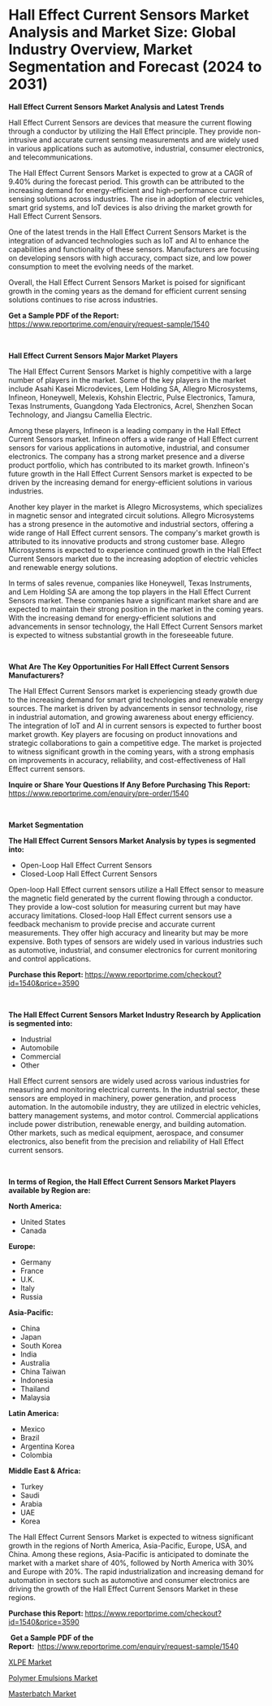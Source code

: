 <p><h1>Hall Effect Current Sensors Market Analysis and Market Size: Global Industry Overview, Market Segmentation and Forecast (2024 to 2031)</h1></p><p><strong>Hall Effect Current Sensors Market Analysis and Latest Trends</strong></p>
<p><p>Hall Effect Current Sensors are devices that measure the current flowing through a conductor by utilizing the Hall Effect principle. They provide non-intrusive and accurate current sensing measurements and are widely used in various applications such as automotive, industrial, consumer electronics, and telecommunications.</p><p>The Hall Effect Current Sensors Market is expected to grow at a CAGR of 9.40% during the forecast period. This growth can be attributed to the increasing demand for energy-efficient and high-performance current sensing solutions across industries. The rise in adoption of electric vehicles, smart grid systems, and IoT devices is also driving the market growth for Hall Effect Current Sensors.</p><p>One of the latest trends in the Hall Effect Current Sensors Market is the integration of advanced technologies such as IoT and AI to enhance the capabilities and functionality of these sensors. Manufacturers are focusing on developing sensors with high accuracy, compact size, and low power consumption to meet the evolving needs of the market.</p><p>Overall, the Hall Effect Current Sensors Market is poised for significant growth in the coming years as the demand for efficient current sensing solutions continues to rise across industries.</p></p>
<p><strong>Get a Sample PDF of the Report:&nbsp;</strong> <a href="https://www.reportprime.com/enquiry/request-sample/1540">https://www.reportprime.com/enquiry/request-sample/1540</a></p>
<p>&nbsp;</p>
<p><strong>Hall Effect Current Sensors Major Market Players</strong></p>
<p><p>The Hall Effect Current Sensors Market is highly competitive with a large number of players in the market. Some of the key players in the market include Asahi Kasei Microdevices, Lem Holding SA, Allegro Microsystems, Infineon, Honeywell, Melexis, Kohshin Electric, Pulse Electronics, Tamura, Texas Instruments, Guangdong Yada Electronics, Acrel, Shenzhen Socan Technology, and Jiangsu Camellia Electric.</p><p>Among these players, Infineon is a leading company in the Hall Effect Current Sensors market. Infineon offers a wide range of Hall Effect current sensors for various applications in automotive, industrial, and consumer electronics. The company has a strong market presence and a diverse product portfolio, which has contributed to its market growth. Infineon's future growth in the Hall Effect Current Sensors market is expected to be driven by the increasing demand for energy-efficient solutions in various industries.</p><p>Another key player in the market is Allegro Microsystems, which specializes in magnetic sensor and integrated circuit solutions. Allegro Microsystems has a strong presence in the automotive and industrial sectors, offering a wide range of Hall Effect current sensors. The company's market growth is attributed to its innovative products and strong customer base. Allegro Microsystems is expected to experience continued growth in the Hall Effect Current Sensors market due to the increasing adoption of electric vehicles and renewable energy solutions.</p><p>In terms of sales revenue, companies like Honeywell, Texas Instruments, and Lem Holding SA are among the top players in the Hall Effect Current Sensors market. These companies have a significant market share and are expected to maintain their strong position in the market in the coming years. With the increasing demand for energy-efficient solutions and advancements in sensor technology, the Hall Effect Current Sensors market is expected to witness substantial growth in the foreseeable future.</p></p>
<p>&nbsp;</p>
<p><strong>What Are The Key Opportunities For Hall Effect Current Sensors Manufacturers?</strong></p>
<p><p>The Hall Effect Current Sensors market is experiencing steady growth due to the increasing demand for smart grid technologies and renewable energy sources. The market is driven by advancements in sensor technology, rise in industrial automation, and growing awareness about energy efficiency. The integration of IoT and AI in current sensors is expected to further boost market growth. Key players are focusing on product innovations and strategic collaborations to gain a competitive edge. The market is projected to witness significant growth in the coming years, with a strong emphasis on improvements in accuracy, reliability, and cost-effectiveness of Hall Effect current sensors.</p></p>
<p><strong>Inquire or Share Your Questions If Any Before Purchasing This Report:</strong> <a href="https://www.reportprime.com/enquiry/pre-order/1540">https://www.reportprime.com/enquiry/pre-order/1540</a></p>
<p>&nbsp;</p>
<p><strong>Market Segmentation</strong></p>
<p><strong>The Hall Effect Current Sensors Market Analysis by types is segmented into:</strong></p>
<p><ul><li>Open-Loop Hall Effect Current Sensors</li><li>Closed-Loop Hall Effect Current Sensors</li></ul></p>
<p><p>Open-loop Hall Effect current sensors utilize a Hall Effect sensor to measure the magnetic field generated by the current flowing through a conductor. They provide a low-cost solution for measuring current but may have accuracy limitations. Closed-loop Hall Effect current sensors use a feedback mechanism to provide precise and accurate current measurements. They offer high accuracy and linearity but may be more expensive. Both types of sensors are widely used in various industries such as automotive, industrial, and consumer electronics for current monitoring and control applications.</p></p>
<p><strong>Purchase this Report:&nbsp;</strong><a href="https://www.reportprime.com/checkout?id=1540&price=3590">https://www.reportprime.com/checkout?id=1540&price=3590</a></p>
<p>&nbsp;</p>
<p><strong>The Hall Effect Current Sensors Market Industry Research by Application is segmented into:</strong></p>
<p><ul><li>Industrial</li><li>Automobile</li><li>Commercial</li><li>Other</li></ul></p>
<p><p>Hall Effect current sensors are widely used across various industries for measuring and monitoring electrical currents. In the industrial sector, these sensors are employed in machinery, power generation, and process automation. In the automobile industry, they are utilized in electric vehicles, battery management systems, and motor control. Commercial applications include power distribution, renewable energy, and building automation. Other markets, such as medical equipment, aerospace, and consumer electronics, also benefit from the precision and reliability of Hall Effect current sensors.</p></p>
<p>&nbsp;</p>
<p><strong>In terms of Region, the Hall Effect Current Sensors Market Players available by Region are:</strong></p>
<p>
    <p> <strong> North America: </strong>
        <ul>
            <li>United States</li>
            <li>Canada</li>
        </ul>
        </p> 
    <p> <strong> Europe: </strong>
        <ul>
            <li>Germany</li>
            <li>France</li>
            <li>U.K.</li>
            <li>Italy</li>
            <li>Russia</li>
        </ul>
        </p> 
    <p> <strong> Asia-Pacific: </strong>
        <ul>
            <li>China</li>
            <li>Japan</li>
            <li>South Korea</li>
            <li>India</li>
            <li>Australia</li>
            <li>China Taiwan</li>
            <li>Indonesia</li>
            <li>Thailand</li>
            <li>Malaysia</li>
        </ul>
        </p> 
    <p> <strong> Latin America: </strong>
        <ul>
            <li>Mexico</li>
            <li>Brazil</li>
            <li>Argentina Korea</li>
            <li>Colombia</li>
        </ul>
        </p> 
    <p> <strong> Middle East & Africa: </strong>
        <ul>
            <li>Turkey</li>
            <li>Saudi</li>
            <li>Arabia</li>
            <li>UAE</li>
            <li>Korea</li>
        </ul>
    </p>
    </p>
<p><p>The Hall Effect Current Sensors Market is expected to witness significant growth in the regions of North America, Asia-Pacific, Europe, USA, and China. Among these regions, Asia-Pacific is anticipated to dominate the market with a market share of 40%, followed by North America with 30% and Europe with 20%. The rapid industrialization and increasing demand for automation in sectors such as automotive and consumer electronics are driving the growth of the Hall Effect Current Sensors Market in these regions.</p></p>
<p><strong>Purchase this Report: </strong><a href="https://www.reportprime.com/checkout?id=1540&price=3590">https://www.reportprime.com/checkout?id=1540&price=3590</a></p>
<p>&nbsp;<strong>Get a Sample PDF of the Report:&nbsp;&nbsp;</strong><a href="https://www.reportprime.com/enquiry/request-sample/1540">https://www.reportprime.com/enquiry/request-sample/1540</a></p>
<p><strong></strong></p>
<p><p><a href="https://nifty-kite-d51.notion.site/XLPE-Market-Research-Report-Provides-thorough-Industry-Overview-which-offers-an-In-Depth-Analysis-o-0f8ec68f9fac486cabe21874415fdd73">XLPE Market</a></p><p><a href="https://five-trouble-98a.notion.site/Polymer-Emulsions-Market-Size-Share-Trends-Analysis-Report-By-Material-By-Type-By-End-user-By--63c4ff1617c44faaa4274fbb84d7e68e">Polymer Emulsions Market</a></p><p><a href="https://ivy-potential-64b.notion.site/Masterbatch-Market-Size-Evaluating-its-Market-Trends-Growth-and-Projections-2024-2031-ddaba66d701e4f7fa3cceaa1b64ebde5">Masterbatch Market</a></p></p>
